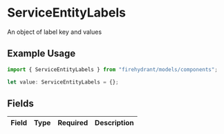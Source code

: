 # ServiceEntityLabels

An object of label key and values

## Example Usage

```typescript
import { ServiceEntityLabels } from "firehydrant/models/components";

let value: ServiceEntityLabels = {};
```

## Fields

| Field       | Type        | Required    | Description |
| ----------- | ----------- | ----------- | ----------- |